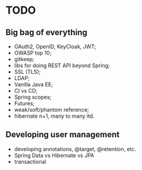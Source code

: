 # TODO

## Big bag of everything

* OAuth2, OpenID, KeyCloak, JWT;
* OWASP top 10;
* gitkeep;
* libs for doing REST API beyond Spring;
* SSL (TLS);
* LDAP;
* Vanilla Java EE;
* CI vs CD;
* Spring scopes;
* Futures;
* weak/soft/phantom reference;
* hibernate n+1, many to many itd.

## Developing user management

* developing annotations, @target, @retention, etc.
* Spring Data vs Hibernate vs JPA
* transactional
